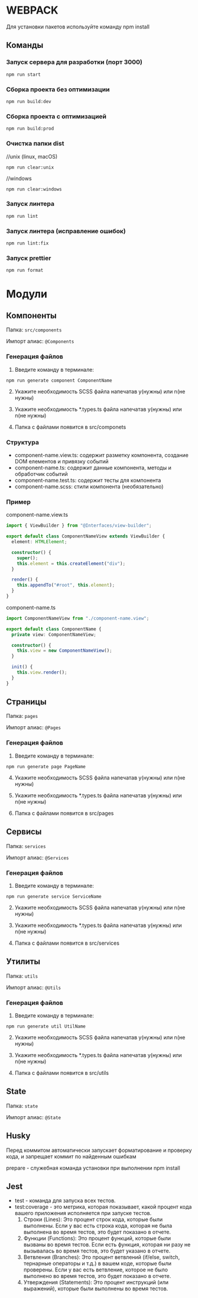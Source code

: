 # WEBPACK

Для установки пакетов используйте команду npm install

## Команды

### Запуск сервера для разработки (порт 3000)

```shell
npm run start
```

### Сборка проекта без оптимизации

```shell
npm run build:dev
```

### Сборка проекта с оптимизацией

```shell
npm run build:prod
```

### Очистка папки dist

//unix (linux, macOS)

```shell
npm run clear:unix
```

//windows

```shell
npm run clear:windows

```

### Запуск линтера

```shell
npm run lint
```

### Запуск линтера (исправление ошибок)

```shell
npm run lint:fix

```

### Запуск prettier

```shell
npm run format

```

# Модули

## Компоненты

Папка: `src/components`

Импорт алиас: `@Components`

### Генерация файлов

1. Введите команду в терминале:

```shell
npm run generate component ComponentName
```

2. Укажите необходимость SCSS файла напечатав y(нужны) или n(не нужны)

3. Укажите необходимость \*.types.ts файла напечатав y(нужны) или n(не нужны)

4. Папка с файлами появится в src/componets

### Структура

- component-name.view.ts: содержит разметку компонента, создание DOM елементов и привязку событий
- component-name.ts: содержит данные компонента, методы и обработчик событий
- component-name.test.ts: содержит тесты для компонента
- component-name.scss: стили компонента (необязательно)

### Пример

component-name.view.ts

```ts
import { ViewBuilder } from "@Interfaces/view-builder";

export default class ComponentNameView extends ViewBuilder {
  element: HTMLElement;

  constructor() {
    super();
    this.element = this.createElement("div");
  }

  render() {
    this.appendTo("#root", this.element);
  }
}
```

component-name.ts

```ts
import ComponentNameView from "./component-name.view";

export default class ComponentName {
  private view: ComponentNameView;

  constructor() {
    this.view = new ComponentNameView();
  }

  init() {
    this.view.render();
  }
}
```

## Страницы

Папка: `pages`

Импорт алиас: `@Pages`

### Генерация файлов

1. Введите команду в терминале:

```shell
npm run generate page PageName
```

4. Укажите необходимость SCSS файла напечатав y(нужны) или n(не нужны)

5. Укажите необходимость \*.types.ts файла напечатав y(нужны) или n(не нужны)

6. Папка с файлами появится в src/pages

## Сервисы

Папка: `services`

Импорт алиас: `@Services`

### Генерация файлов

1. Введите команду в терминале:

```shell
npm run generate service ServiceName
```

2. Укажите необходимость SCSS файла напечатав y(нужны) или n(не нужны)

3. Укажите необходимость \*.types.ts файла напечатав y(нужны) или n(не нужны)

4. Папка с файлами появится в src/services

## Утилиты

Папка: `utils`

Импорт алиас: `@Utils`

### Генерация файлов

1. Введите команду в терминале:

```shell
npm run generate util UtilName
```

2. Укажите необходимость SCSS файла напечатав y(нужны) или n(не нужны)

3. Укажите необходимость \*.types.ts файла напечатав y(нужны) или n(не нужны)

4. Папка с файлами появится в src/utils

## State

Папка: `state`

Импорт алиас: `@State`

## Husky

Перед коммитом автоматически запускает форматирование и проверку кода, и запрещает коммит по найденным ошибкам

prepare - служебная команда установки при выполнении npm install

## Jest

- test - команда для запуска всех тестов.
- test:coverage - это метрика, которая показывает, какой процент кода вашего приложения исполняется при запуске тестов.
  1. Строки (Lines): Это процент строк кода, которые были выполнены. Если у вас есть строка кода, которая не была выполнена во время тестов, это будет показано в отчете.
  2. Функции (Functions): Это процент функций, которые были вызваны во время тестов. Если есть функция, которая ни разу не вызывалась во время тестов, это будет указано в отчете.
  3. Ветвления (Branches): Это процент ветвлений (if/else, switch, тернарные операторы и т.д.) в вашем коде, которые были проверены. Если у вас есть ветвление, которое не было выполнено во время тестов, это будет показано в отчете.
  4. Утверждения (Statements): Это процент инструкций (или выражений), которые были выполнены во время тестов.
